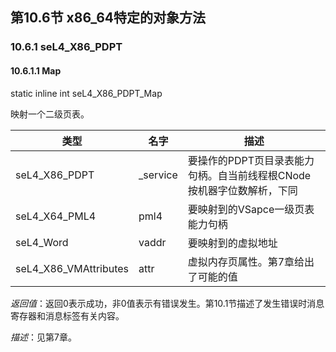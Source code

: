 ## 第10.6节  x86_64特定的对象方法

### 10.6.1 seL4_X86_PDPT

#### 10.6.1.1  Map

static inline int seL4_X86_PDPT_Map

映射一个二级页表。

类型 | 名字 | 描述
--- | --- | ---
seL4_X86_PDPT | _service | 要操作的PDPT页目录表能力句柄。自当前线程根CNode按机器字位数解析，下同
seL4_X64_PML4 | pml4 | 要映射到的VSapce一级页表能力句柄
seL4_Word | vaddr | 要映射到的虚拟地址
seL4_X86_VMAttributes | attr | 虚拟内存页属性。第7章给出了可能的值

*返回值*：返回0表示成功，非0值表示有错误发生。第10.1节描述了发生错误时消息寄存器和消息标签有关内容。

*描述*：见第7章。
